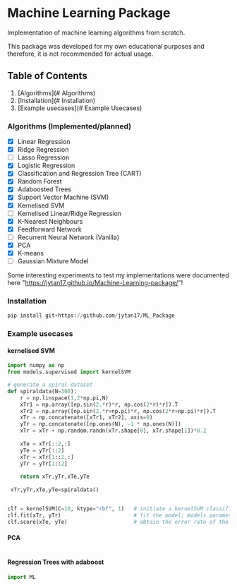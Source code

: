 # Machine Learning Package
Implementation of machine learning algorithms from scratch. 

This package was developed for my own educational purposes and therefore, it is not recommended for actual usage.
## Table of Contents
1. [Algorithms](# Algorithms)
2. [Installation](# Installation)
3. [Example usecases](# Example Usecases)

### Algorithms (Implemented/planned)
- [x] Linear Regression
- [x] Ridge Regression
- [ ] Lasso Regression
- [x] Logistic Regression
- [x] Classification and Regression Tree (CART)
- [x] Random Forest
- [x] Adaboosted Trees
- [x] Support Vector Machine (SVM)
- [x] Kernelised SVM
- [ ] Kernelised Linear/Ridge Regression
- [x] K-Nearest Neighbours
- [x] Feedforward Network
- [ ] Recurrent Neural Network (Vanilla)
- [x] PCA
- [x] K-means
- [ ] Gaussian Mixture Model

Some interesting experiments to test my implementations were documented here "https://jytan17.github.io/Machine-Learning-package/"!

### Installation
```python
pip install git+https://github.com/jytan17/ML_Package
```

### Example usecases


#### kernelised SVM
```python
import numpy as np
from models.supervised import kernelSVM

# generate a spiral dataset
def spiraldata(N=300):
    r = np.linspace(1,2*np.pi,N)
    xTr1 = np.array([np.sin(2.*r)*r, np.cos(2*r)*r]).T
    xTr2 = np.array([np.sin(2.*r+np.pi)*r, np.cos(2*r+np.pi)*r]).T
    xTr = np.concatenate([xTr1, xTr2], axis=0)
    yTr = np.concatenate([np.ones(N), -1 * np.ones(N)])
    xTr = xTr + np.random.randn(xTr.shape[0], xTr.shape[1])*0.2
    
    xTe = xTr[::2,:]
    yTe = yTr[::2]
    xTr = xTr[1::2,:]
    yTr = yTr[1::2]
    
    return xTr,yTr,xTe,yTe
    
 xTr,yTr,xTe,yTe=spiraldata()


clf = kernelSVM(C=10, ktype="rbf", 1)   # initiate a kernelSVM classifier, specify kernel type and their corresponding kernel parameter
clf.fit(xTr, yTr)                       # fit the model; models parameters can be obtained with clf.coef_ and clf.intercept_
clf.score(xTe, yTe)                     # obtain the error rate of the model on dataset xTe, yTe
```

#### PCA

```python


```


#### Regression Trees with adaboost

```python
import ML

```
